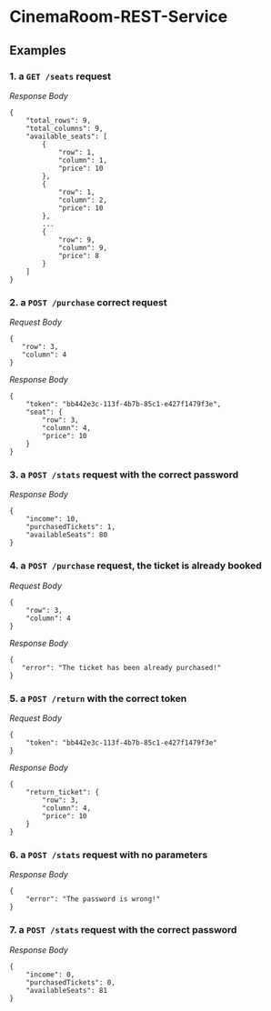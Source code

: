 # CinemaRoom-REST-Service

## Examples

### 1. a `GET /seats` request

*Response Body*
```
{
    "total_rows": 9,
    "total_columns": 9,
    "available_seats": [
        {
            "row": 1,
            "column": 1,
            "price": 10
        },
        {
            "row": 1,
            "column": 2,
            "price": 10
        },
        ...
        {
            "row": 9,
            "column": 9,
            "price": 8
        }
    ]
}
```

### 2. a `POST /purchase` correct request

*Request Body*

 ```
 {
    "row": 3,
    "column": 4
}
 ```

*Response Body*

```
{
    "token": "bb442e3c-113f-4b7b-85c1-e427f1479f3e",
    "seat": {
        "row": 3,
        "column": 4,
        "price": 10
    }
}
```

### 3. a `POST /stats` request with the correct password

*Response Body*
```
{
    "income": 10,
    "purchasedTickets": 1,
    "availableSeats": 80
}
```

### 4. a `POST /purchase` request, the ticket is already booked

*Request Body*
```
{
    "row": 3,
    "column": 4
}
```

*Response Body*
 ```
 {
    "error": "The ticket has been already purchased!"
}
 ```

### 5. a `POST /return` with the correct token

*Request Body*
```
{
    "token": "bb442e3c-113f-4b7b-85c1-e427f1479f3e"
}
```

*Response Body*
```
{
    "return_ticket": {
        "row": 3,
        "column": 4,
        "price": 10
    }
}
```

### 6. a `POST /stats` request with no parameters

*Response Body*
```
{
    "error": "The password is wrong!"
}
```


### 7. a `POST /stats` request with the correct password

*Response Body*
```
{
    "income": 0,
    "purchasedTickets": 0,
    "availableSeats": 81
}
```

